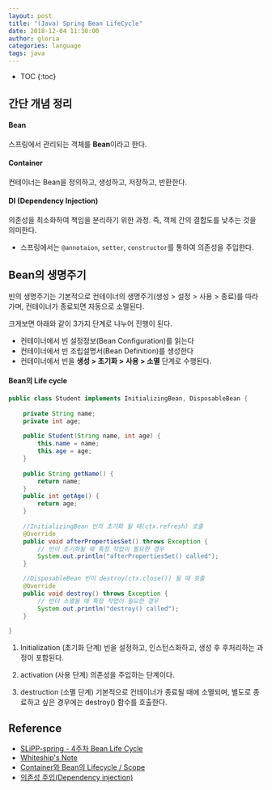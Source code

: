 ```yaml
---
layout: post
title: "(Java) Spring Bean LifeCycle"
date: 2018-12-04 11:30:00
author: gloria
categories: language
tags: java
---
```


* TOC
{:toc}

## 간단 개념 정리
#### Bean
스프링에서 관리되는 객체를 **Bean**이라고 한다.


#### Container
컨테이너는 Bean을 정의하고, 생성하고, 저장하고, 반환한다.

#### DI (Dependency Injection)
의존성을 최소화하여 책임을 분리하기 위한 과정. 즉, 객체 간의 결합도를 낮추는 것을 의미한다.
- 스프링에서는 `@annotaion`, `setter`, `constructor`를 통하여 의존성을 주입한다.


## Bean의 생명주기
빈의 생명주기는 기본적으로 컨테이너의 생명주기(생성 > 설정 > 사용 > 종료)를 따라가며, 컨테이너가 종료되면 자동으로 소멸된다.

크게보면 아래와 같이 3가지 단계로 나누어 진행이 된다.
- 컨테이너에서 빈 설정정보(Bean Configuration)를 읽는다
- 컨테이너에서 빈 조립설명서(Bean Definition)를 생성한다
- 컨테이너에서 빈을 **생성 > 초기화 > 사용 > 소멸** 단계로 수행된다.

#### Bean의 Life cycle
```java
public class Student implements InitializingBean, DisposableBean {
 
    private String name;
    private int age;
    
    public Student(String name, int age) {
        this.name = name;
        this.age = age;
    }
    
    public String getName() {
        return name;
    }
    public int getAge() {
        return age;
    }
    
    //InitializingBean 빈의 초기화 될 때(ctx.refresh) 호출
    @Override
    public void afterPropertiesSet() throws Exception {
        // 빈이 초기화될 때 특정 작업이 필요한 경우
        System.out.println("afterPropertiesSet() called");
    }

    //DisposableBean 빈이 destroy(ctx.close()) 될 때 호출
    @Override
    public void destroy() throws Exception {
        // 빈이 소멸될 때 특정 작업이 필요한 경우
        System.out.println("destroy() called");        
    }
 
}
```
1. Initialization (초기화 단계)
빈을 설정하고,  인스턴스화하고, 생성 후 후처리하는 과정이 포함된다.

2. activation (사용 단계)
의존성을 주입하는 단계이다.

3. destruction (소멸 단계)
기본적으로 컨테이너가 종료될 때에 소멸되며, 별도로 종료하고 싶은 경우에는 destroy() 함수를 호출한다.



## Reference
- [SLiPP-spring - 4주차 Bean Life Cycle](https://www.slipp.net/wiki/pages/viewpage.action?pageId=25528047)
- [Whiteship's Note](http://whiteship.tistory.com/791)
- [Container와 Bean의 Lifecycle / Scope](https://kutar37.tistory.com/entry/Container%EC%99%80-Bean%EC%9D%98-Lifecycle-Scope)
- [의존성 주입(Dependency injection)](https://www.slideshare.net/baejjae93/dependency-injection-36867592)